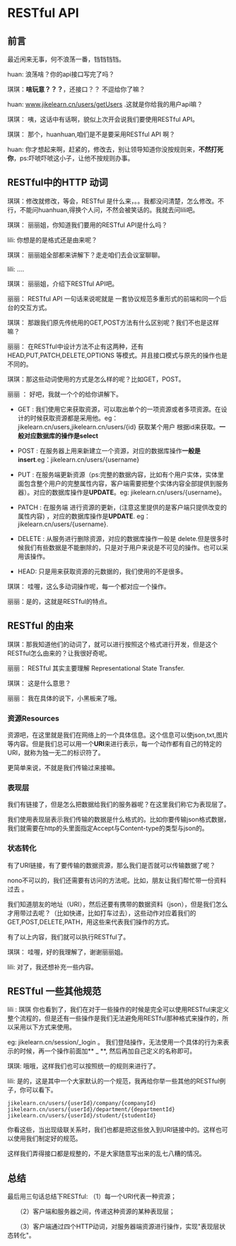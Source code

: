 # RESTful API

## 前言

最近闲来无事，何不浪荡一番，铛铛铛铛。

huan: 浪荡啥？你的api接口写完了吗？

琪琪：**啥玩意？？？**，还接口？？ 不逗给你了嘛？

huan: www.jikelearn.cn/users/getUsers .这就是你给我的用户api嘛？

琪琪： 咦，这话中有话啊，貌似上次开会说我们要使用RESTful API。

琪琪： 那个，huanhuan,咱们是不是要采用RESTful API 啊？

huan: 你才想起来啊，赶紧的，修改去，别让领导知道你没按规则来，**不然打死你**，ps:吓唬吓唬这小子，让他不按规则办事。

## RESTful中的HTTP 动词

琪琪：修改就修改，等会，RESTful 是什么来，。。我都没问清楚，怎么修改。不行，不能问huanhuan,得换个人问，不然会被笑话的。我就去问lili吧。

琪琪： 丽丽姐，你知道我们要用的RESTful API是什么吗？

lili: 你想是的是格式还是由来呢？

琪琪： 丽丽姐全部都来讲解下？走走咱们去会议室聊聊。

lili: ....

琪琪： 丽丽姐，介绍下RESTful API吧。

丽丽： RESTful API 一句话来说呢就是 一套协议规范多重形式的前端和同一个后台的交互方式。

琪琪： 那跟我们原先传统用的GET,POST方法有什么区别呢？我们不也是这样嘛？

丽丽： 在RESTful中设计方法不止有这两种，还有HEAD,PUT,PATCH,DELETE,OPTIONS 等模式。并且接口模式与原先的操作也是不同的。

琪琪：那这些动词使用的方式是怎么样的呢？比如GET，POST。

丽丽 ： 好吧，我就一个个的给你讲解下。

- GET : 我们使用它来获取资源，可以取出单个的一项资源或者多项资源。在设计的时候获取资源都是采用他。eg：jikelearn.cn/users,jikelearn.cn/users/{id} 获取某个用户 根据id来获取。**一般对应数据库的操作是select**

- POST : 在服务器上用来新建立一个资源，对应的数据库操作**一般是insert**.eg：jikelearn.cn/users/{username}

- PUT : 在服务端更新资源（ps:完整的数据内容，比如有个用户实体，实体里面包含整个用户的完整属性内容，客户端需要把整个实体内容全部提供到服务器）。对应的数据库操作是**UPDATE**。eg: jikelearn.cn/users/{username}。 

- PATCH : 在服务端 进行资源的更新，(注意这里提供的是客户端只提供改变的属性内容) ，对应的数据库操作是**UPDATE**. eg：jikelearn.cn/users/{username}.

- DELETE : 从服务进行删除资源，对应的数据库操作一般是 delete.但是很多时候我们有些数据是不能删除的，只是对于用户来说是不可见的操作。也可以采用该操作。

- HEAD: 只是用来获取资源的元数据的，我们使用的不是很多。
  
琪琪： 哇喔，这么多动词操作呢，每一个都对应一个操作。

丽丽：是的，这就是RESTful的特点。

## RESTful 的由来

琪琪：那我知道他们的动词了，就可以进行按照这个格式进行开发，但是这个RESTful怎么由来的？让我很好奇呢。

丽丽： RESTful 其实主要理解 Representational State Transfer.

琪琪： 这是什么意思？

丽丽： 我在具体的说下，小黑板来了哦。

### 资源Resources

资源吧，在这里就是我们在网络上的一个具体信息。这个信息可以使json,txt,图片等内容。但是我们总可以用一个**URI**来进行表示，每一个动作都有自己的特定的URI，就称为独一无二的标识符了。

更简单来说，不就是我们传输过来接嘛。

### 表现层

我们有链接了，但是怎么把数据给我们的服务器呢？在这里我们称它为表现层了。

我们使用表现层表示我们传输的数据是什么格式的。比如你要传输json格式数据，我们就需要在http的头里面指定Accept与Content-type的类型与json的。

### 状态转化

有了URI链接，有了要传输的数据资源，那么我们是否就可以传输数据了呢？

nono不可以的，我们还需要有访问的方法呢。比如，朋友让我们帮忙带一份资料过去 。

我们知道朋友的地址（URI），然后还要有携带的数据资料（json），但是我们怎么才用带过去呢？（比如快递，比如打车过去），这些动作对应着我们的GET,POST,DELETE,PATH，用这些来代表我们操作的方式。


有了以上内容，我们就可以执行RESTful了。

琪琪： 哇喔，好的我理解了，谢谢丽丽姐。

lili: 对了，我还想补充一些内容。

## RESTful 一些其他规范

lili : 琪琪 你也看到了，我们在对于一些操作的时候是完全可以使用RESTful来定义整个流程的，但是还有一些操作是我们无法避免用RESTful那种格式来操作的，所以采用以下方式来使用。

eg: jikelearn.cn/session/_login 。 我们登陆操作，无法使用一个具体的行为来表示的时候，再一个操作前面加** _ **, 然后再加自己定义的名称即可。

琪琪: 哦哦，这样我们也可以按照统一的规则来进行了。

lili: 是的，这是其中一个大家默认的一个规范，我再给你举一些其他的RESTful例子，你可以看下。

```api
jikelearn.cn/users/{userId}/company/{companyId}
jikelearn.cn/users/{userId}/department/{departmentId}
jikelearn.cn/users/{userId}/student/{studentId}
```

你看这些，当出现级联关系时，我们也都是把这些放入到URI链接中的。这样也可以使用我们制定好的规范。

这样我们弄得接口都是规整的，不是大家随意写出来的乱七八糟的情况。

## 总结

最后用三句话总结下RESTful:
（1）每一个URI代表一种资源；

　　（2）客户端和服务器之间，传递这种资源的某种表现层；

　　（3）客户端通过四个HTTP动词，对服务器端资源进行操作，实现"表现层状态转化"。


